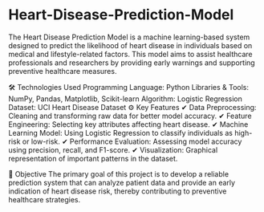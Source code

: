 # Heart-Disease-Prediction-Model

The Heart Disease Prediction Model is a machine learning-based system designed to predict the likelihood of heart disease in individuals based on medical and lifestyle-related factors. This model aims to assist healthcare professionals and researchers by providing early warnings and supporting preventive healthcare measures.

🛠️ Technologies Used
Programming Language: Python
Libraries & Tools: NumPy, Pandas, Matplotlib, Scikit-learn
Algorithm: Logistic Regression
Dataset: UCI Heart Disease Dataset
⚙️ Key Features
✔ Data Preprocessing: Cleaning and transforming raw data for better model accuracy.
✔ Feature Engineering: Selecting key attributes affecting heart disease.
✔ Machine Learning Model: Using Logistic Regression to classify individuals as high-risk or low-risk.
✔ Performance Evaluation: Assessing model accuracy using precision, recall, and F1-score.
✔ Visualization: Graphical representation of important patterns in the dataset.

🎯 Objective
The primary goal of this project is to develop a reliable prediction system that can analyze patient data and provide an early indication of heart disease risk, thereby contributing to preventive healthcare strategies.

